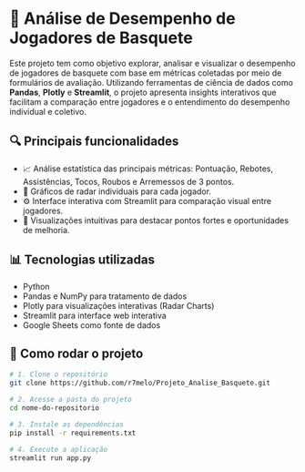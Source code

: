 # 🏀 Análise de Desempenho de Jogadores de Basquete

Este projeto tem como objetivo explorar, analisar e visualizar o desempenho de jogadores de basquete com base em métricas coletadas por meio de formulários de avaliação. Utilizando ferramentas de ciência de dados como **Pandas**, **Plotly** e **Streamlit**, o projeto apresenta insights interativos que facilitam a comparação entre jogadores e o entendimento do desempenho individual e coletivo.

## 🔍 Principais funcionalidades

- 📈 Análise estatística das principais métricas: Pontuação, Rebotes, Assistências, Tocos, Roubos e Arremessos de 3 pontos.
- 🧠 Gráficos de radar individuais para cada jogador.
- ⚙️ Interface interativa com Streamlit para comparação visual entre jogadores.
- 🎯 Visualizações intuitivas para destacar pontos fortes e oportunidades de melhoria.

## 📊 Tecnologias utilizadas

- Python
- Pandas e NumPy para tratamento de dados
- Plotly para visualizações interativas (Radar Charts)
- Streamlit para interface web interativa
- Google Sheets como fonte de dados

## 🚀 Como rodar o projeto

```bash
# 1. Clone o repositório
git clone https://github.com/r7melo/Projeto_Analise_Basquete.git

# 2. Acesse a pasta do projeto
cd nome-do-repositorio

# 3. Instale as dependências
pip install -r requirements.txt

# 4. Execute a aplicação
streamlit run app.py
